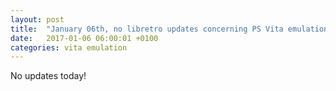 ```yaml
---
layout: post
title:  "January 06th, no libretro updates concerning PS Vita emulation and emulators"
date:   2017-01-06 06:00:01 +0100
categories: vita emulation
---
```


No updates today!
